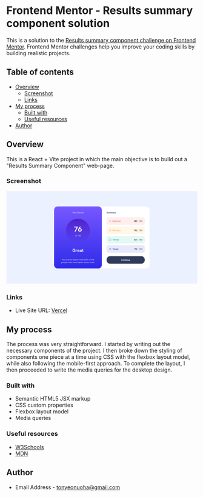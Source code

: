 # Frontend Mentor - Results summary component solution

This is a solution to the
[Results summary component challenge on Frontend Mentor](https://www.frontendmentor.io/challenges/results-summary-component-CE_K6s0maV).
Frontend Mentor challenges help you improve your coding skills by building realistic projects.

## Table of contents

-   [Overview](#overview)
    -   [Screenshot](#screenshot)
    -   [Links](#links)
-   [My process](#my-process)
    -   [Built with](#built-with)
    -   [Useful resources](#useful-resources)
-   [Author](#author)

## Overview

This is a React + Vite project in which the main objective is to build out a "Results Summary Component" web-page.

### Screenshot

![Screenshot](./results-summary.png)

### Links

-   Live Site URL: [Vercel](https://results-summary-component-eta-three.vercel.app/)

## My process

The process was very straightforward. I started by writing out the necessary components of the project. I then broke
down the styling of components one piece at a time using CSS with the flexbox layout model, while also following the
mobile-first approach. To complete the layout, I then proceeded to write the media queries for the desktop design.

### Built with

-   Semantic HTML5 JSX markup
-   CSS custom properties
-   Flexbox layout model
-   Media queries

### Useful resources

-   [W3Schools](https://www.w3schools.com/)
-   [MDN](https://developer.mozilla.org/)

## Author

-   Email Address - [tonyeonuoha@gmail.com](tonyeonuoha@gmail.com)
